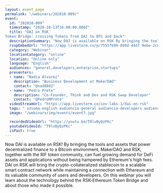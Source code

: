 ```yaml
---
layout: event_page
permalink: "/webinars/202010-009/"
event:
  id: "202010-009"
  timestamp: "2020-10-13T16:00:00.000Z"
  title: "DAI on RSK
Token Bridge: crossing Tokens from DAI to BTC and back"
  descriptionSummary: "Now DAI is available on RSK By bringing the tools and assets that power decentralized finance to a Bitcoin environment, MakerDAO and RSK, t…"
  rsvpEmbedUrl: "https://app.livestorm.co/p/7555fb99-899d-44df-9ebe-2c87a3014c54/form"
  category: "Webinar"
  locationCategory: "online"
  location: "Online only"
  language: "English"
  audiences: "general,developers,enterprise,startups"
  presenters:
  - name: "Nadia Alvarez"
    description: "Business Development at MakerDAO"
    contact: "@nad8802"
  - name: "Pedro Prete"
    description: "Co-Founder, Think and Dev and RSK Swap Developer"
    contact: "@PedroMPrete"
  videoStreamUrl: "https://app.livestorm.co/iov-labs-1/dai-on-rsk"
  tags: " idioma-english audiencia-general audiencia-developers audiencia-enterprise audiencia-startups"
  image: "/webinars/img/events/event7.jpg"

  recordedVideoUrl: "https://youtu.be/T9lvByQzPKc"
  youtubeVideoId: "T9lvByQzPKc"
  isPast: true
---
```



Now DAI is available on RSK!
By bringing the tools and assets that power decentralized finance to a Bitcoin environment, MakerDAO and RSK, together with the RIF token community, can fuel growing demand for DeFi assets and applications without being hampered by Ethereum's high fees.
DAI on RSK will bring the crypto-collateralized stablecoin to a scalable smart contract network while maintaining a connection with Ethereum and its valuable community of users and developers.
On this webinar you will learn about the technology behind the RSK-Ethereum Token Bridge and about those who made it possible.

